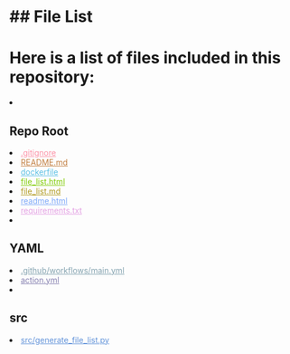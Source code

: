 <!-- FILE_LIST_START -->
# ## File List

# Here is a list of files included in this repository:

<li><h2>Repo Root</h2></li>
<li><a href="https://github.com/Nick2bad4u/generate-repo-file-list/blob/main/.gitignore" style="color: #fd92a7;">.gitignore</a></li>
<li><a href="https://github.com/Nick2bad4u/generate-repo-file-list/blob/main/README.md" style="color: #c27f41;">README.md</a></li>
<li><a href="https://github.com/Nick2bad4u/generate-repo-file-list/blob/main/dockerfile" style="color: #5ec1e5;">dockerfile</a></li>
<li><a href="https://github.com/Nick2bad4u/generate-repo-file-list/blob/main/file_list.html" style="color: #81cc06;">file_list.html</a></li>
<li><a href="https://github.com/Nick2bad4u/generate-repo-file-list/blob/main/file_list.md" style="color: #b19b21;">file_list.md</a></li>
<li><a href="https://github.com/Nick2bad4u/generate-repo-file-list/blob/main/readme.html" style="color: #7ea9f9;">readme.html</a></li>
<li><a href="https://github.com/Nick2bad4u/generate-repo-file-list/blob/main/requirements.txt" style="color: #e4a3e4;">requirements.txt</a></li>
<li><h2>YAML</h2></li>
<li><a href="https://github.com/Nick2bad4u/generate-repo-file-list/blob/main/.github/workflows/main.yml" style="color: #84a3b0;">.github/workflows/main.yml</a></li>
<li><a href="https://github.com/Nick2bad4u/generate-repo-file-list/blob/main/action.yml" style="color: #8680b1;">action.yml</a></li>
<li><h2>src</h2></li>
<li><a href="https://github.com/Nick2bad4u/generate-repo-file-list/blob/main/src/generate_file_list.py" style="color: #6394da;">src/generate_file_list.py</a></li>
</ul>
<!-- FILE_LIST_END -->